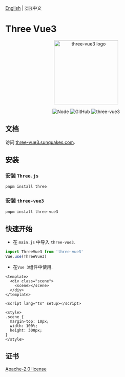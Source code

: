 [English](https://github.com/sunquakes/three-vue3/blob/main/README.md) | 🇨🇳中文

# Three Vue3

<p align="center">
  <a href="https://three-vue3.sunquakes.com/" target="_blank" rel="noopener noreferrer">
    <img width="200" src="https://three-vue3.sunquakes.com/images/logo.png" alt="three-vue3 logo">
  </a>
</p>
<p align="center">
  <img src="https://img.shields.io/badge/node-%3E=22.13.0-brightgreen.svg?maxAge=2592000" alt="Node">
  <img alt="GitHub" src="https://img.shields.io/github/license/sunquakes/three-vue3?color=blue">
  <img alt="three-vue3" src="https://img.shields.io/github/v/release/sunquakes/three-vue3">
</p>

## 文档 

访问 [three-vue3.sunquakes.com](https://three-vue3.sunquakes.com).

## 安装

### 安装 `Three.js`

```bash
pnpm install three
```

### 安装 `three-vue3`

```bash
pnpm install three-vue3
```

## 快速开始

- 在 `main.js` 中导入 `three-vue3`.

```js
import ThreeVue3 from 'three-vue3'
Vue.use(ThreeVue3)
```

- 在`Vue 3`组件中使用.

```vue
<template>
  <div class="scene">
    <scene></scene>
  </div>
</template>

<script lang="ts" setup></script>

<style>
.scene {
  margin-top: 10px;
  width: 100%;
  height: 300px;
}
</style>
```

## 证书

[Apache-2.0 license](/LICENSE)
